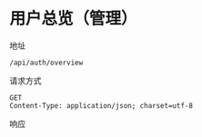 # 用户总览（管理）

地址
```
/api/auth/overview
```

请求方式
```
GET
Content-Type: application/json; charset=utf-8
```

响应
```json

```